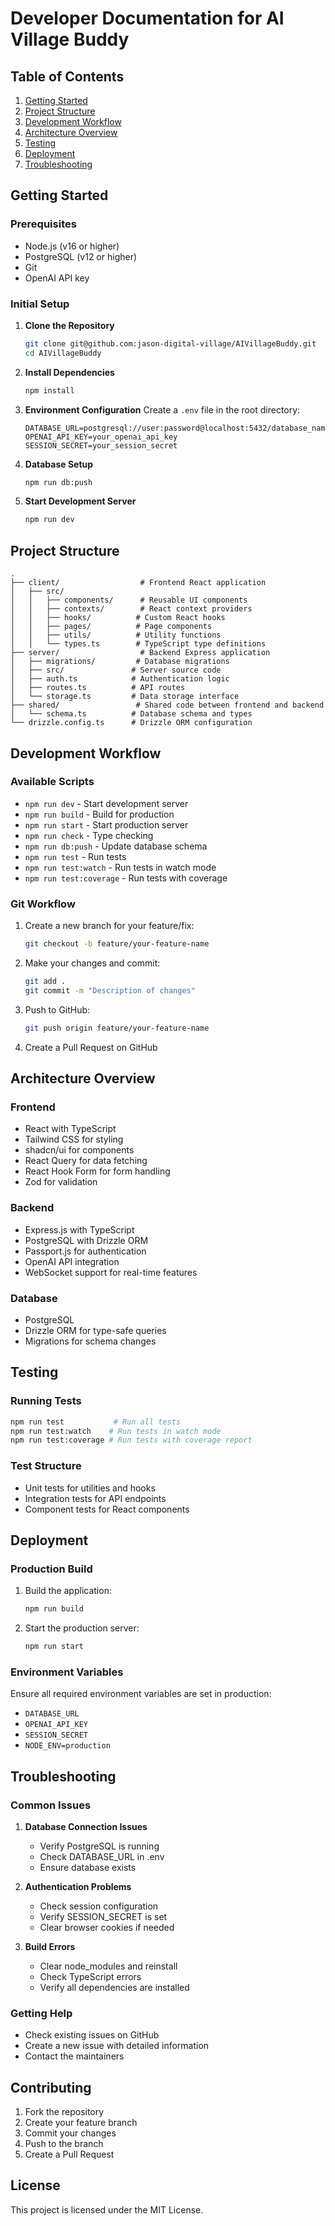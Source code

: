 # Developer Documentation for AI Village Buddy

## Table of Contents
1. [Getting Started](#getting-started)
2. [Project Structure](#project-structure)
3. [Development Workflow](#development-workflow)
4. [Architecture Overview](#architecture-overview)
5. [Testing](#testing)
6. [Deployment](#deployment)
7. [Troubleshooting](#troubleshooting)

## Getting Started

### Prerequisites
- Node.js (v16 or higher)
- PostgreSQL (v12 or higher)
- Git
- OpenAI API key

### Initial Setup

1. **Clone the Repository**
   ```bash
   git clone git@github.com:jason-digital-village/AIVillageBuddy.git
   cd AIVillageBuddy
   ```

2. **Install Dependencies**
   ```bash
   npm install
   ```

3. **Environment Configuration**
   Create a `.env` file in the root directory:
   ```env
   DATABASE_URL=postgresql://user:password@localhost:5432/database_name
   OPENAI_API_KEY=your_openai_api_key
   SESSION_SECRET=your_session_secret
   ```

4. **Database Setup**
   ```bash
   npm run db:push
   ```

5. **Start Development Server**
   ```bash
   npm run dev
   ```

## Project Structure

```
.
├── client/                  # Frontend React application
│   ├── src/
│   │   ├── components/      # Reusable UI components
│   │   ├── contexts/        # React context providers
│   │   ├── hooks/          # Custom React hooks
│   │   ├── pages/          # Page components
│   │   ├── utils/          # Utility functions
│   │   └── types.ts        # TypeScript type definitions
├── server/                  # Backend Express application
│   ├── migrations/         # Database migrations
│   ├── src/               # Server source code
│   ├── auth.ts            # Authentication logic
│   ├── routes.ts          # API routes
│   └── storage.ts         # Data storage interface
├── shared/                 # Shared code between frontend and backend
│   └── schema.ts          # Database schema and types
└── drizzle.config.ts      # Drizzle ORM configuration
```

## Development Workflow

### Available Scripts

- `npm run dev` - Start development server
- `npm run build` - Build for production
- `npm run start` - Start production server
- `npm run check` - Type checking
- `npm run db:push` - Update database schema
- `npm run test` - Run tests
- `npm run test:watch` - Run tests in watch mode
- `npm run test:coverage` - Run tests with coverage

### Git Workflow

1. Create a new branch for your feature/fix:
   ```bash
   git checkout -b feature/your-feature-name
   ```

2. Make your changes and commit:
   ```bash
   git add .
   git commit -m "Description of changes"
   ```

3. Push to GitHub:
   ```bash
   git push origin feature/your-feature-name
   ```

4. Create a Pull Request on GitHub

## Architecture Overview

### Frontend
- React with TypeScript
- Tailwind CSS for styling
- shadcn/ui for components
- React Query for data fetching
- React Hook Form for form handling
- Zod for validation

### Backend
- Express.js with TypeScript
- PostgreSQL with Drizzle ORM
- Passport.js for authentication
- OpenAI API integration
- WebSocket support for real-time features

### Database
- PostgreSQL
- Drizzle ORM for type-safe queries
- Migrations for schema changes

## Testing

### Running Tests
```bash
npm run test           # Run all tests
npm run test:watch    # Run tests in watch mode
npm run test:coverage # Run tests with coverage report
```

### Test Structure
- Unit tests for utilities and hooks
- Integration tests for API endpoints
- Component tests for React components

## Deployment

### Production Build
1. Build the application:
   ```bash
   npm run build
   ```

2. Start the production server:
   ```bash
   npm run start
   ```

### Environment Variables
Ensure all required environment variables are set in production:
- `DATABASE_URL`
- `OPENAI_API_KEY`
- `SESSION_SECRET`
- `NODE_ENV=production`

## Troubleshooting

### Common Issues

1. **Database Connection Issues**
   - Verify PostgreSQL is running
   - Check DATABASE_URL in .env
   - Ensure database exists

2. **Authentication Problems**
   - Check session configuration
   - Verify SESSION_SECRET is set
   - Clear browser cookies if needed

3. **Build Errors**
   - Clear node_modules and reinstall
   - Check TypeScript errors
   - Verify all dependencies are installed

### Getting Help
- Check existing issues on GitHub
- Create a new issue with detailed information
- Contact the maintainers

## Contributing

1. Fork the repository
2. Create your feature branch
3. Commit your changes
4. Push to the branch
5. Create a Pull Request

## License
This project is licensed under the MIT License. 
